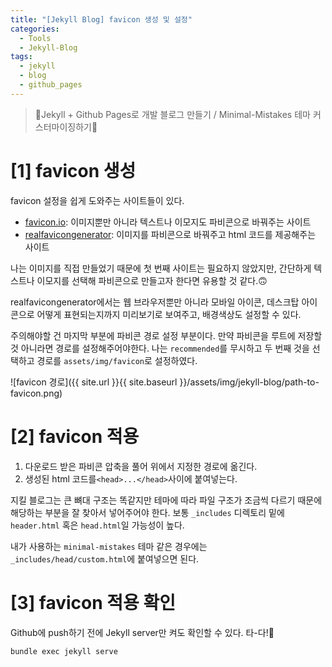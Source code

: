 ```yaml
---
title: "[Jekyll Blog] favicon 생성 및 설정"
categories:
  - Tools
  - Jekyll-Blog
tags:
  - jekyll
  - blog
  - github_pages
---
```


> 💎Jekyll + Github Pages로 개발 블로그 만들기 / Minimal-Mistakes 테마 커스터마이징하기💎

# [1] favicon 생성
favicon 설정을 쉽게 도와주는 사이트들이 있다.
- [favicon.io](https://favicon.io/): 이미지뿐만 아니라 텍스트나 이모지도 파비콘으로 바꿔주는 사이트
- [realfavicongenerator](https://realfavicongenerator.net/): 이미지를 파비콘으로 바꿔주고 html 코드를 제공해주는 사이트

나는 이미지를 직접 만들었기 때문에 첫 번째 사이트는 필요하지 않았지만, 간단하게 텍스트나 이모지를 선택해 파비콘으로 만들고자 한다면 유용할 것 같다.🙃

realfavicongenerator에서는 웹 브라우저뿐만 아니라 모바일 아이콘, 데스크탑 아이콘으로 어떻게 표현되는지까지 미리보기로 보여주고, 배경색상도 설정할 수 있다.

주의해야할 건 마지막 부분에 파비콘 경로 설정 부분이다. 만약 파비콘을 루트에 저장할 것 아니라면 경로를 설정해주어야한다. 나는 `recommended`를 무시하고 두 번째 것을 선택하고 경로를 `assets/img/favicon`로 설정하였다.

![favicon 경로]({{ site.url }}{{ site.baseurl }}/assets/img/jekyll-blog/path-to-favicon.png)

# [2] favicon 적용

1. 다운로드 받은 파비콘 압축을 풀어 위에서 지정한 경로에 옮긴다.
2. 생성된 html 코드를`<head>...</head>`사이에 붙여넣는다.

지킬 블로그는 큰 뼈대 구조는 똑같지만 테마에 따라 파일 구조가 조금씩 다르기 때문에 해당하는 부분을 잘 찾아서 넣어주어야 한다. 보통 `_includes` 디렉토리 밑에 `header.html` 혹은 `head.html`일 가능성이 높다.

내가 사용하는 `minimal-mistakes` 테마 같은 경우에는 `_includes/head/custom.html`에 붙여넣으면 된다.

# [3] favicon 적용 확인
Github에 push하기 전에 Jekyll server만 켜도 확인할 수 있다. 타-다!🎉

```
bundle exec jekyll serve
```